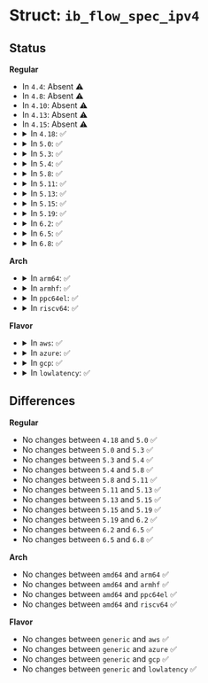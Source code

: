 # Struct: <code>ib_flow_spec_ipv4</code>

## Status
<b>Regular</b>
<ul>
<li>
In <code>4.4</code>: Absent ⚠️
</li>
<li>
In <code>4.8</code>: Absent ⚠️
</li>
<li>
In <code>4.10</code>: Absent ⚠️
</li>
<li>
In <code>4.13</code>: Absent ⚠️
</li>
<li>
In <code>4.15</code>: Absent ⚠️
</li>
<li>
<details>
<summary>In <code>4.18</code>: ✅</summary>

```c
struct ib_flow_spec_ipv4 {
    u32 type;
    u16 size;
    struct ib_flow_ipv4_filter val;
    struct ib_flow_ipv4_filter mask;
};
```
</details>
</li>
<li>
<details>
<summary>In <code>5.0</code>: ✅</summary>

```c
struct ib_flow_spec_ipv4 {
    u32 type;
    u16 size;
    struct ib_flow_ipv4_filter val;
    struct ib_flow_ipv4_filter mask;
};
```
</details>
</li>
<li>
<details>
<summary>In <code>5.3</code>: ✅</summary>

```c
struct ib_flow_spec_ipv4 {
    u32 type;
    u16 size;
    struct ib_flow_ipv4_filter val;
    struct ib_flow_ipv4_filter mask;
};
```
</details>
</li>
<li>
<details>
<summary>In <code>5.4</code>: ✅</summary>

```c
struct ib_flow_spec_ipv4 {
    u32 type;
    u16 size;
    struct ib_flow_ipv4_filter val;
    struct ib_flow_ipv4_filter mask;
};
```
</details>
</li>
<li>
<details>
<summary>In <code>5.8</code>: ✅</summary>

```c
struct ib_flow_spec_ipv4 {
    u32 type;
    u16 size;
    struct ib_flow_ipv4_filter val;
    struct ib_flow_ipv4_filter mask;
};
```
</details>
</li>
<li>
<details>
<summary>In <code>5.11</code>: ✅</summary>

```c
struct ib_flow_spec_ipv4 {
    u32 type;
    u16 size;
    struct ib_flow_ipv4_filter val;
    struct ib_flow_ipv4_filter mask;
};
```
</details>
</li>
<li>
<details>
<summary>In <code>5.13</code>: ✅</summary>

```c
struct ib_flow_spec_ipv4 {
    u32 type;
    u16 size;
    struct ib_flow_ipv4_filter val;
    struct ib_flow_ipv4_filter mask;
};
```
</details>
</li>
<li>
<details>
<summary>In <code>5.15</code>: ✅</summary>

```c
struct ib_flow_spec_ipv4 {
    u32 type;
    u16 size;
    struct ib_flow_ipv4_filter val;
    struct ib_flow_ipv4_filter mask;
};
```
</details>
</li>
<li>
<details>
<summary>In <code>5.19</code>: ✅</summary>

```c
struct ib_flow_spec_ipv4 {
    u32 type;
    u16 size;
    struct ib_flow_ipv4_filter val;
    struct ib_flow_ipv4_filter mask;
};
```
</details>
</li>
<li>
<details>
<summary>In <code>6.2</code>: ✅</summary>

```c
struct ib_flow_spec_ipv4 {
    u32 type;
    u16 size;
    struct ib_flow_ipv4_filter val;
    struct ib_flow_ipv4_filter mask;
};
```
</details>
</li>
<li>
<details>
<summary>In <code>6.5</code>: ✅</summary>

```c
struct ib_flow_spec_ipv4 {
    u32 type;
    u16 size;
    struct ib_flow_ipv4_filter val;
    struct ib_flow_ipv4_filter mask;
};
```
</details>
</li>
<li>
<details>
<summary>In <code>6.8</code>: ✅</summary>

```c
struct ib_flow_spec_ipv4 {
    u32 type;
    u16 size;
    struct ib_flow_ipv4_filter val;
    struct ib_flow_ipv4_filter mask;
};
```
</details>
</li>
</ul>
<b>Arch</b>
<ul>
<li>
<details>
<summary>In <code>arm64</code>: ✅</summary>

```c
struct ib_flow_spec_ipv4 {
    u32 type;
    u16 size;
    struct ib_flow_ipv4_filter val;
    struct ib_flow_ipv4_filter mask;
};
```
</details>
</li>
<li>
<details>
<summary>In <code>armhf</code>: ✅</summary>

```c
struct ib_flow_spec_ipv4 {
    u32 type;
    u16 size;
    struct ib_flow_ipv4_filter val;
    struct ib_flow_ipv4_filter mask;
};
```
</details>
</li>
<li>
<details>
<summary>In <code>ppc64el</code>: ✅</summary>

```c
struct ib_flow_spec_ipv4 {
    u32 type;
    u16 size;
    struct ib_flow_ipv4_filter val;
    struct ib_flow_ipv4_filter mask;
};
```
</details>
</li>
<li>
<details>
<summary>In <code>riscv64</code>: ✅</summary>

```c
struct ib_flow_spec_ipv4 {
    u32 type;
    u16 size;
    struct ib_flow_ipv4_filter val;
    struct ib_flow_ipv4_filter mask;
};
```
</details>
</li>
</ul>
<b>Flavor</b>
<ul>
<li>
<details>
<summary>In <code>aws</code>: ✅</summary>

```c
struct ib_flow_spec_ipv4 {
    u32 type;
    u16 size;
    struct ib_flow_ipv4_filter val;
    struct ib_flow_ipv4_filter mask;
};
```
</details>
</li>
<li>
<details>
<summary>In <code>azure</code>: ✅</summary>

```c
struct ib_flow_spec_ipv4 {
    u32 type;
    u16 size;
    struct ib_flow_ipv4_filter val;
    struct ib_flow_ipv4_filter mask;
};
```
</details>
</li>
<li>
<details>
<summary>In <code>gcp</code>: ✅</summary>

```c
struct ib_flow_spec_ipv4 {
    u32 type;
    u16 size;
    struct ib_flow_ipv4_filter val;
    struct ib_flow_ipv4_filter mask;
};
```
</details>
</li>
<li>
<details>
<summary>In <code>lowlatency</code>: ✅</summary>

```c
struct ib_flow_spec_ipv4 {
    u32 type;
    u16 size;
    struct ib_flow_ipv4_filter val;
    struct ib_flow_ipv4_filter mask;
};
```
</details>
</li>
</ul>

## Differences
<b>Regular</b>
<ul>
<li>
No changes between <code>4.18</code> and <code>5.0</code> ✅
</li>
<li>
No changes between <code>5.0</code> and <code>5.3</code> ✅
</li>
<li>
No changes between <code>5.3</code> and <code>5.4</code> ✅
</li>
<li>
No changes between <code>5.4</code> and <code>5.8</code> ✅
</li>
<li>
No changes between <code>5.8</code> and <code>5.11</code> ✅
</li>
<li>
No changes between <code>5.11</code> and <code>5.13</code> ✅
</li>
<li>
No changes between <code>5.13</code> and <code>5.15</code> ✅
</li>
<li>
No changes between <code>5.15</code> and <code>5.19</code> ✅
</li>
<li>
No changes between <code>5.19</code> and <code>6.2</code> ✅
</li>
<li>
No changes between <code>6.2</code> and <code>6.5</code> ✅
</li>
<li>
No changes between <code>6.5</code> and <code>6.8</code> ✅
</li>
</ul>
<b>Arch</b>
<ul>
<li>
No changes between <code>amd64</code> and <code>arm64</code> ✅
</li>
<li>
No changes between <code>amd64</code> and <code>armhf</code> ✅
</li>
<li>
No changes between <code>amd64</code> and <code>ppc64el</code> ✅
</li>
<li>
No changes between <code>amd64</code> and <code>riscv64</code> ✅
</li>
</ul>
<b>Flavor</b>
<ul>
<li>
No changes between <code>generic</code> and <code>aws</code> ✅
</li>
<li>
No changes between <code>generic</code> and <code>azure</code> ✅
</li>
<li>
No changes between <code>generic</code> and <code>gcp</code> ✅
</li>
<li>
No changes between <code>generic</code> and <code>lowlatency</code> ✅
</li>
</ul>
